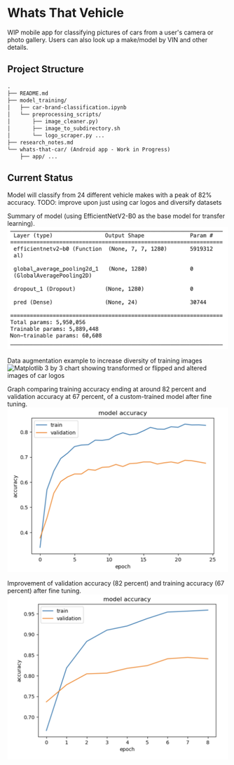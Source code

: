 # Whats That Vehicle
WIP mobile app for classifying pictures of cars from a user's camera or photo gallery. Users can also look up a make/model by VIN and other details.

## Project Structure
```
.
├── README.md
├── model_training/
│   ├── car-brand-classification.ipynb
│   └── preprocessing_scripts/
│       ├── image_cleaner.py)
│       ├── image_to_subdirectory.sh
│       └── logo_scraper.py ...
├── research_notes.md
└── whats-that-car/ (Android app - Work in Progress)
    ├── app/ ...
```

## Current Status
Model will classify from 24 different vehicle makes with a peak of 82% accuracy.
TODO: improve upon just using car logos and diversify datasets

Summary of model (using EfficientNetV2-B0 as the base model for transfer learning).
![](./model_training/img/model_summary.png) 

Data augmentation example to increase diversity of training images
![Matplotlib 3 by 3 chart showing transformed or flipped and altered images of car logos](./model_training/data_aug.png)

Graph comparing training accuracy ending at around 82 percent and validation accuracy at 67 percent, of a custom-trained model after fine tuning.
![](./model_training/img/model_acc0.png)

Improvement of validation accuracy (82 percent) and training accuracy (67 percent) after fine tuning.
![](./model_training/img/model_acc1.png)